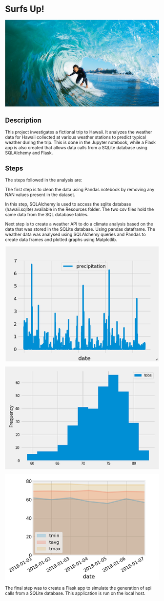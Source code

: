 # Surfs Up!

![surfs-up.jpeg](Images/surfs-up.png)

## Description

This project investigates a fictional trip to Hawaii. It analyzes the weather data for Hawaii collected at various weather stations to predict typical weather during the trip.
This is done in the Jupyter notebook, while a Flask app is also created that allows data calls from a SQLite database using SQLAlchemy and Flask.


## Steps

The steps followed in the analysis are:

The first step is to clean the data using Pandas notebook by removing any NAN values present in the dataset.

In this step, SQLAlchemy is used to access the sqlite database (hawaii.sqlite) available in the Resources folder. The two csv files hold the same data from the SQL database tables.

Next step is to create a weather API to do a climate analysis based on the data that was stored in the SQLite database. Using pandas dataframe. The weather data was analysed using SQLAlchemy queries and Pandas to create data frames and plotted graphs using Matplotlib.

![precipitation](Images/precipitation.png)

![station](Images/station-histogram.png)

![daily_normals](Images/daily_normals.png)


The final step was to create a Flask app to simulate the generation of api calls from a SQLite database. This application is run on the local host.